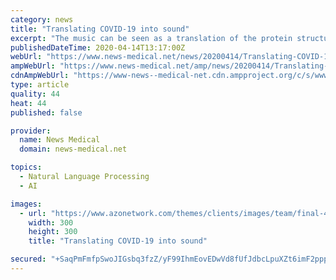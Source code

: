 ```yaml
---
category: news
title: "Translating COVID-19 into sound"
excerpt: "The music can be seen as a translation of the protein structure’s various vibrational patterns ... We can now hear this concept as nature composed it and compare it to ideas in our imagination, or use AI to speak the language of protein design and let it imagine new structures. We believe that the analysis of sound and music can help us ..."
publishedDateTime: 2020-04-14T13:17:00Z
webUrl: "https://www.news-medical.net/news/20200414/Translating-COVID-19-into-sound.aspx"
ampWebUrl: "https://www.news-medical.net/amp/news/20200414/Translating-COVID-19-into-sound.aspx"
cdnAmpWebUrl: "https://www-news--medical-net.cdn.ampproject.org/c/s/www.news-medical.net/amp/news/20200414/Translating-COVID-19-into-sound.aspx"
type: article
quality: 44
heat: 44
published: false

provider:
  name: News Medical
  domain: news-medical.net

topics:
  - Natural Language Processing
  - AI

images:
  - url: "https://www.azonetwork.com/themes/clients/images/team/final-4.jpg"
    width: 300
    height: 300
    title: "Translating COVID-19 into sound"

secured: "+SaqPmFmfpSwoJIGsbq3fzZ/yF99IhmEovEDwVd8fUfJdbcLpuXZt6imF2pppSQ5GSLd0uDkVP+H0MYpgJl4InfaNqTvnlsUef+EYMxZYCZAKt1/BJwgJDsxJaB+3CDX70W5tRcNb9eEgAk58NpZzrm/VRhBUUedJ0oqvdqO0aUYfsVtvbYABNfaAEqwj3UPwysujvQz2KchGyzc2HpUSkXAiYXUHpGHpM2i+a87M/kG2KtMt8yf0pF386saHsmOlmLVHMu69SSx3w3in57p8jSB/TJdC0M1xc7Jlv4J1YuUdBJAAYopqvEhx2p9XOAXEZ6Uy57EY3aZWONQqNaRVLB995lZy3D9OeJA/pITOJ9wgE5sw3NSYFRcOtM8DlJ2GpD/75zYFbWRMn+3U3fcFzyyrgqN0VU+7rKsCSHM+2TZLDK8zUUu5CGxnXVuLwqAZDjjK4V1fEeuM8LmCIsEu1jpOJ2irJ9LhNPesNIBeV8=;Be+KXf9yQ8vfanbFWV93GQ=="
---
```



